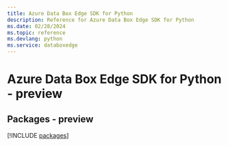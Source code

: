 ```yaml
---
title: Azure Data Box Edge SDK for Python
description: Reference for Azure Data Box Edge SDK for Python
ms.date: 02/28/2024
ms.topic: reference
ms.devlang: python
ms.service: databoxedge
---
```

# Azure Data Box Edge SDK for Python - preview
## Packages - preview
[!INCLUDE [packages](data-box-edge-index.md)]